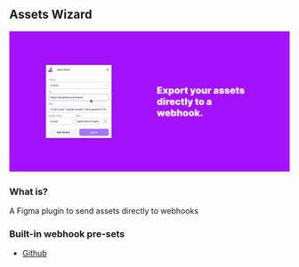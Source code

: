 ## Assets Wizard
![cover](./.github/assets/cover.png)

### What is? 

A Figma plugin to send assets directly to webhooks

### Built-in webhook pre-sets

- [Github](./docs/plugins/github.md)
